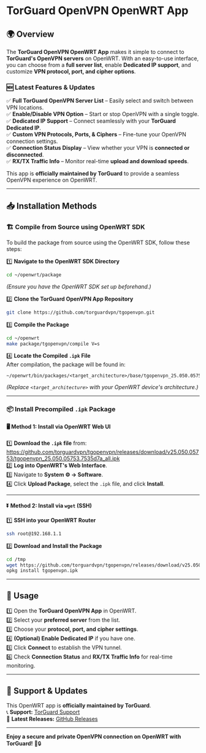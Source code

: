 # TorGuard OpenVPN OpenWRT App  

## 🌍 Overview  
The **TorGuard OpenVPN OpenWRT App** makes it simple to connect to **TorGuard's OpenVPN servers** on OpenWRT. With an easy-to-use interface, you can choose from a **full server list**, enable **Dedicated IP support**, and customize **VPN protocol, port, and cipher options**.  

### 🆕 **Latest Features & Updates**  
✅ **Full TorGuard OpenVPN Server List** – Easily select and switch between VPN locations.  
✅ **Enable/Disable VPN Option** – Start or stop OpenVPN with a single toggle.  
✅ **Dedicated IP Support** – Connect seamlessly with your **TorGuard Dedicated IP**.  
✅ **Custom VPN Protocols, Ports, & Ciphers** – Fine-tune your OpenVPN connection settings.  
✅ **Connection Status Display** – View whether your VPN is **connected or disconnected**.  
✅ **RX/TX Traffic Info** – Monitor real-time **upload and download speeds**.  

This app is **officially maintained by TorGuard** to provide a seamless OpenVPN experience on OpenWRT.  

---

## 📥 Installation Methods  

### 🏗️ **Compile from Source using OpenWRT SDK**  

To build the package from source using the OpenWRT SDK, follow these steps:  

1️⃣ **Navigate to the OpenWRT SDK Directory**  
```bash
cd ~/openwrt/package
```
*(Ensure you have the OpenWRT SDK set up beforehand.)*  

2️⃣ **Clone the TorGuard OpenVPN App Repository**  
```bash
git clone https://github.com/torguardvpn/tgopenvpn.git
```

3️⃣ **Compile the Package**  
```bash
cd ~/openwrt
make package/tgopenvpn/compile V=s
```

4️⃣ **Locate the Compiled `.ipk` File**  
After compilation, the package will be found in:  
```
~/openwrt/bin/packages/<target_architecture>/base/tgopenvpn_25.050.05753.7535d7a_all.ipk
```
*(Replace `<target_architecture>` with your OpenWRT device's architecture.)*  

---

### 📦 **Install Precompiled `.ipk` Package**  

#### 🖥️ **Method 1: Install via OpenWRT Web UI**  
1️⃣ **Download the `.ipk` file** from: https://github.com/torguardvpn/tgopenvpn/releases/download/v25.050.05753/tgopenvpn_25.050.05753.7535d7a_all.ipk  
2️⃣ **Log into OpenWRT's Web Interface**.  
3️⃣ Navigate to **System ⚙️ → Software**.  
4️⃣ Click **Upload Package**, select the `.ipk` file, and click **Install**.  

---

#### ⏬ **Method 2: Install via `wget` (SSH)**  
1️⃣ **SSH into your OpenWRT Router**  
```bash
ssh root@192.168.1.1
```

2️⃣ **Download and Install the Package**  
```bash
cd /tmp
wget https://github.com/torguardvpn/tgopenvpn/releases/download/v25.050.05753/tgopenvpn_25.050.05753.7535d7a_all.ipk
opkg install tgopenvpn.ipk
```

---

## 🚀 **Usage**  

1️⃣ Open the **TorGuard OpenVPN App** in OpenWRT.  
2️⃣ Select your **preferred server** from the list.  
3️⃣ Choose your **protocol, port, and cipher settings**.  
4️⃣ **(Optional) Enable Dedicated IP** if you have one.  
5️⃣ Click **Connect** to establish the VPN tunnel.  
6️⃣ Check **Connection Status** and **RX/TX Traffic Info** for real-time monitoring.  

---

## 🔗 **Support & Updates**  
This OpenWRT app is **officially maintained by TorGuard**.  
📞 **Support:** [TorGuard Support](https://torguard.net/)  
📢 **Latest Releases:** [GitHub Releases](https://github.com/torguardvpn/tgopenvpn/releases/)

---

**Enjoy a secure and private OpenVPN connection on OpenWRT with TorGuard!** 🚀🔒  
